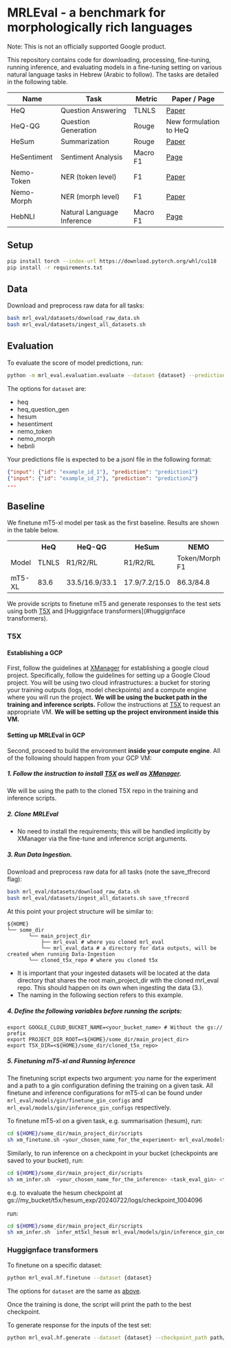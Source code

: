 # MRLEval - a benchmark for morphologically rich languages
Note: This is not an officially supported Google product.

This repository contains code for downloading, processing, fine-tuning, running
inference, and evaluating models in a fine-tuning setting on various natural
language tasks in Hebrew (Arabic to follow). The tasks are
detailed in the following table.

Name        | Task                       | Metric   | Paper / Page
----------- | -------------------------- | -------- | ------------
HeQ         | Question Answering         | TLNLS    | [Paper](https://aclanthology.org/2023.findings-emnlp.915/)
HeQ-QG      | Question Generation        | Rouge    | New formulation to HeQ
HeSum       | Summarization              | Rouge    | [Paper](https://arxiv.org/pdf/2406.03897)
HeSentiment | Sentiment Analysis         | Macro F1 | [Page](https://huggingface.co/datasets/HebArabNlpProject/HebrewSentiment)
Nemo-Token  | NER (token level)          | F1       | [Paper](https://arxiv.org/pdf/2007.15620)
Nemo-Morph  | NER (morph level)          | F1       | [Paper](https://arxiv.org/pdf/2007.15620)
HebNLI      | Natural Language Inference | Macro F1 | [Page](https://github.com/NNLP-IL/HebNLI)

## Setup

```bash
pip install torch --index-url https://download.pytorch.org/whl/cu118
pip install -r requirements.txt
```

## Data

Download and preprocess raw data for all tasks:

```bash
bash mrl_eval/datasets/download_raw_data.sh
bash mrl_eval/datasets/ingest_all_datasets.sh
```

## Evaluation

To evaluate the score of model predictions, run:

```bash
python -m mrl_eval.evaluation.evaluate --dataset {dataset} --prediction_path path/to/prediction/file
```

The options for `dataset` are:

*   heq
*   heq_question_gen
*   hesum
*   hesentiment
*   nemo_token
*   nemo_morph
*   hebnli

Your predictions file is expected to be a jsonl file in the following format:

```json
{"input": {"id": "example_id_1"}, "prediction": "prediction1"}
{"input": {"id": "example_id_2"}, "prediction": "prediction2"}
...
```

## Baseline

We finetune mT5-xl model per task as the first baseline. Results are shown in
the table below.

<table>
<tr>
<th></th> <th>HeQ</th> <th>HeQ-QG</th> <th>HeSum</th> <th>NEMO</th> <th>Sentiment</th> <th>HeBNLI</th>
</tr>
<tr>
<td>Model</td> <td>TLNLS</td> <td>R1/R2/RL</td> <td>R1/R2/RL</td> <td>Token/Morph F1</td> <td>Macro F1</td> <td>Macro</td>
</tr>
<tr>
<td>mT5-XL</td> <td>83.6</td> <td>33.5/16.9/33.1</td> <td>17.9/7.2/15.0</td> <td>86.3/84.8</td> <td>85.0</td> <td>84.6</td>
</tr>
</table>

We provide scripts to finetune mT5 and generate responses to the test sets using
both [T5X](#t5x) and [Huggignface transformers](#huggignface transformers).

### T5X

#### Establishing a GCP

First, follow the guidelines at
[XManager](https://github.com/google-deepmind/xmanager) for establishing a
google cloud project. Specifically, follow the guidelines for setting up a
Google Cloud project. You will be using two cloud infrastructures: a bucket for
storing your training outputs (logs, model checkpoints) and a compute engine where you will run the
project. **We will be using the bucket path in the training and inference
scripts.** Follow the instructions at
[T5X](https://github.com/google-research/t5x) to request an appropriate VM. **We
will be setting up the project environment inside this VM.**

#### Setting up MRLEval in GCP

Second, proceed to build the environment **inside your compute engine**. All of
the following should happen from your GCP VM:

##### 1. Follow the instruction to install [T5X](https://github.com/google-research/t5x) as well as [XManager](https://github.com/google-deepmind/xmanager).

We will be using the path to the cloned T5X repo in the training and inference
scripts.

##### 2. Clone MRLEval

*   No need to install the requirements; this will be handled implicitly by
    XManager via the fine-tune and inference script arguments.

##### 3. Run Data Ingestion.

Download and preprocess raw data for all tasks (note the save_tfrecord flag):

```bash
bash mrl_eval/datasets/download_raw_data.sh
bash mrl_eval/datasets/ingest_all_datasets.sh save_tfrecord
```

At this point your project structure will be similar to:

```
${HOME}
└── some_dir
       └── main_project_dir
           ├── mrl_eval # where you cloned mrl_eval
           └── mrl_eval_data # a directory for data outputs, will be created when running Data-Ingestion
       └── cloned_t5x_repo # where you cloned t5x
```

*   It is important that your ingested datasets will be located at the data
    directory that shares the root main_project_dir with the cloned mrl_eval
    repo. This should happen on its own when ingesting the data (3.).
*   The naming in the following section refers to this example.

##### 4. Define the following variables before running the scripts:

```
export GOOGLE_CLOUD_BUCKET_NAME=<your_bucket_name> # Without the gs:// prefix
export PROJECT_DIR_ROOT=<${HOME}/some_dir/main_project_dir>
export T5X_DIR=<${HOME}/some_dir/cloned_t5x_repo>
```

##### 5. Finetuning mT5-xl and Running Inference

The finetuning script expects two argument: you name for the experiment and a
path to a gin configuration defining the training on a given task. All finetune
and inference configurations for mT5-xl can be found under
`mrl_eval/models/gin/finetune_gin_configs` and
`mrl_eval/models/gin/inference_gin_configs` respectively.

To finetune mT5-xl on a given task, e.g. summarisation (hesum), run:

```bash
cd ${HOME}/some_dir/main_project_dir/scripts
sh xm_finetune.sh <your_chosen_name_for_the_experiment> mrl_eval/models/gin/finetune_gin_configs/finetune_mt5_xl_hesum.gin
```

Similarly, to run inference on a checkpoint in your bucket (checkpoints are
saved to your bucket), run:

```bash
cd ${HOME}/some_dir/main_project_dir/scripts
sh xm_infer.sh  <your_chosen_name_for_the_inference> <task_eval_gin> <the_path_to_the_checkpoint>
```

e.g. to evaluate the hesum checkpoint at
gs://my_bucket/t5x/hesum_exp/20240722/logs/checkpoint_1004096

run:

```bash
cd ${HOME}/some_dir/main_project_dir/scripts
sh xm_infer.sh  infer_mt5xl_hesum mrl_eval/models/gin/inference_gin_configs/eval_mt5_xl_hesentiment.gin gs://my_bucket/t5x/hesum_exp/20240722/logs/checkpoint_1004096
```

### Huggignface transformers

To finetune on a specific dataset:

```bash
python mrl_eval.hf.finetune --dataset {dataset}
```

The options for `dataset` are the same as [above](#evaluation).

Once the training is done, the script will print the path to the best
checkpoint.

To generate response for the inputs of the test set:

```bash
python mrl_eval.hf.generate --dataset {dataset} --checkpoint_path path/to/checkpoint
```
